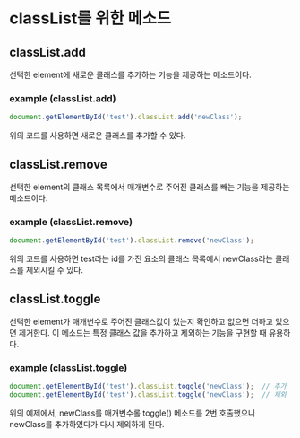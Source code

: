 # classList를 위한 메소드

## classList.add

선택한 element에 새로운 클래스를 추가하는 기능을 제공하는 메소드이다.

### example (classList.add)

```javascript
document.getElementById('test').classList.add('newClass');
```

위의 코드를 사용하면 새로운 클래스를 추가할 수 있다.

## classList.remove

선택한 element의 클래스 목록에서 매개변수로 주어진 클래스를 빼는 기능을 제공하는 메소드이다.

### example (classList.remove)

```javascript
document.getElementById('test').classList.remove('newClass');
```

위의 코드를 사용하면 test라는 id를 가진 요소의 클래스 목록에서 newClass라는 클래스를 제외시킬 수 있다.

## classList.toggle

선택한 element가 매개변수로 주어진 클래스값이 있는지 확인하고 없으면 더하고 있으면 제거한다. 이 메소드는 특정 클래스 값을 추가하고 제외하는 기능을 구현할 때 유용하다.

### example (classList.toggle)

```javascript
document.getElementById('test').classList.toggle('newClass');  // 추가
document.getElementById('test').classList.toggle('newClass');  // 제외
```

위의 예제에서, newClass를 매개변수롤 toggle() 메소드를 2번 호출했으니 newClass를 추가하였다가 다시 제외하게 된다.
